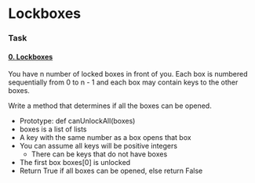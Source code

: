 # Lockboxes

### Task
#### [0. Lockboxes](0-lockboxes.py)
You have n number of locked boxes in front of you. Each box is numbered sequentially from 0 to n - 1 and each box may contain keys to the other boxes.

Write a method that determines if all the boxes can be opened.

- Prototype: def canUnlockAll(boxes)
- boxes is a list of lists
- A key with the same number as a box opens that box
- You can assume all keys will be positive integers
	- There can be keys that do not have boxes
- The first box boxes[0] is unlocked
- Return True if all boxes can be opened, else return False
